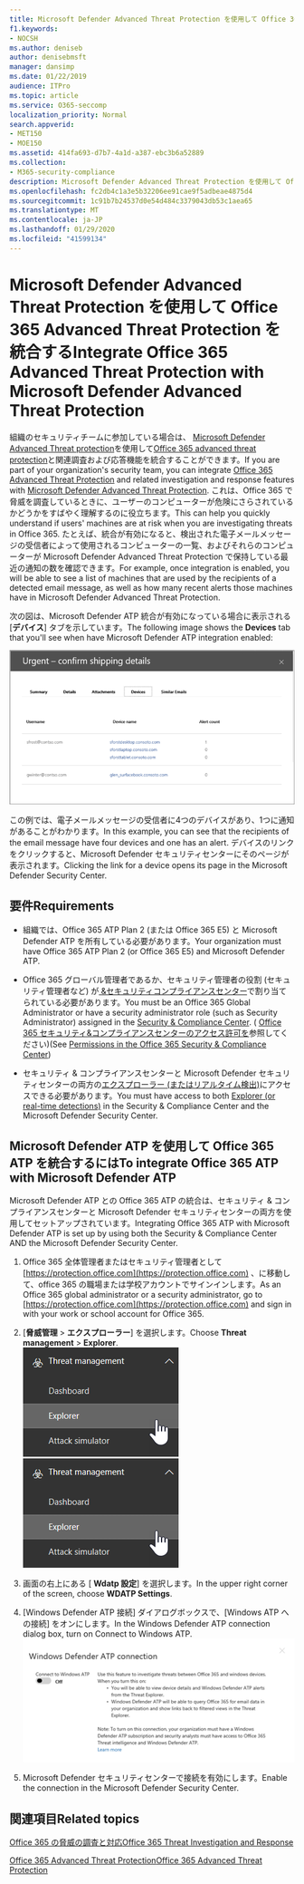 ```yaml
---
title: Microsoft Defender Advanced Threat Protection を使用して Office 365 Advanced Threat Protection を統合する
f1.keywords:
- NOCSH
ms.author: deniseb
author: denisebmsft
manager: dansimp
ms.date: 01/22/2019
audience: ITPro
ms.topic: article
ms.service: O365-seccomp
localization_priority: Normal
search.appverid:
- MET150
- MOE150
ms.assetid: 414fa693-d7b7-4a1d-a387-ebc3b6a52889
ms.collection:
- M365-security-compliance
description: Microsoft Defender Advanced Threat Protection を使用して Office 365 Advanced Threat Protection を統合し、より詳細な脅威管理情報を表示します。
ms.openlocfilehash: fc2db4c1a3e5b32206ee91cae9f5adbeae4875d4
ms.sourcegitcommit: 1c91b7b24537d0e54d484c3379043db53c1aea65
ms.translationtype: MT
ms.contentlocale: ja-JP
ms.lasthandoff: 01/29/2020
ms.locfileid: "41599134"
---
```

# <a name="integrate-office-365-advanced-threat-protection-with-microsoft-defender-advanced-threat-protection"></a><span data-ttu-id="9a877-103">Microsoft Defender Advanced Threat Protection を使用して Office 365 Advanced Threat Protection を統合する</span><span class="sxs-lookup"><span data-stu-id="9a877-103">Integrate Office 365 Advanced Threat Protection with Microsoft Defender Advanced Threat Protection</span></span>

<span data-ttu-id="9a877-104">組織のセキュリティチームに参加している場合は、 [Microsoft Defender Advanced Threat protection](https://docs.microsoft.com/windows/security/threat-protection/microsoft-defender-atp/microsoft-defender-advanced-threat-protection)を使用して[Office 365 advanced threat protection](office-365-atp.md)と関連調査および応答機能を統合することができます。</span><span class="sxs-lookup"><span data-stu-id="9a877-104">If you are part of your organization's security team, you can integrate [Office 365 Advanced Threat Protection](office-365-atp.md) and related investigation and response features with [Microsoft Defender Advanced Threat Protection](https://docs.microsoft.com/windows/security/threat-protection/microsoft-defender-atp/microsoft-defender-advanced-threat-protection).</span></span> <span data-ttu-id="9a877-105">これは、Office 365 で脅威を調査しているときに、ユーザーのコンピューターが危険にさらされているかどうかをすばやく理解するのに役立ちます。</span><span class="sxs-lookup"><span data-stu-id="9a877-105">This can help you quickly understand if users' machines are at risk when you are investigating threats in Office 365.</span></span> <span data-ttu-id="9a877-106">たとえば、統合が有効になると、検出された電子メールメッセージの受信者によって使用されるコンピューターの一覧、およびそれらのコンピューターが Microsoft Defender Advanced Threat Protection で保持している最近の通知の数を確認できます。</span><span class="sxs-lookup"><span data-stu-id="9a877-106">For example, once integration is enabled, you will be able to see a list of machines that are used by the recipients of a detected email message, as well as how many recent alerts those machines have in Microsoft Defender Advanced Threat Protection.</span></span>
  
<span data-ttu-id="9a877-107">次の図は、Microsoft Defender ATP 統合が有効になっている場合に表示される [**デバイス**] タブを示しています。</span><span class="sxs-lookup"><span data-stu-id="9a877-107">The following image shows the **Devices** tab that you'll see when have Microsoft Defender ATP integration enabled:</span></span>
  
![Microsoft Defender ATP が有効になっている場合は、アラートがあるコンピューターの一覧を表示できます。](../media/fec928ea-8f0c-44d7-80b9-a2e0a8cd4e89.PNG)
  
<span data-ttu-id="9a877-109">この例では、電子メールメッセージの受信者に4つのデバイスがあり、1つに通知があることがわかります。</span><span class="sxs-lookup"><span data-stu-id="9a877-109">In this example, you can see that the recipients of the email message have four devices and one has an alert.</span></span> <span data-ttu-id="9a877-110">デバイスのリンクをクリックすると、Microsoft Defender セキュリティセンターにそのページが表示されます。</span><span class="sxs-lookup"><span data-stu-id="9a877-110">Clicking the link for a device opens its page in the Microsoft Defender Security Center.</span></span>
  
## <a name="requirements"></a><span data-ttu-id="9a877-111">要件</span><span class="sxs-lookup"><span data-stu-id="9a877-111">Requirements</span></span>

- <span data-ttu-id="9a877-112">組織では、Office 365 ATP Plan 2 (または Office 365 E5) と Microsoft Defender ATP を所有している必要があります。</span><span class="sxs-lookup"><span data-stu-id="9a877-112">Your organization must have Office 365 ATP Plan 2 (or Office 365 E5) and Microsoft Defender ATP.</span></span>
    
- <span data-ttu-id="9a877-113">Office 365 グローバル管理者であるか、セキュリティ管理者の役割 (セキュリティ管理者など) が[ &amp;セキュリティコンプライアンスセンター](https://protection.office.com)で割り当てられている必要があります。</span><span class="sxs-lookup"><span data-stu-id="9a877-113">You must be an Office 365 Global Administrator or have a security administrator role (such as Security Administrator) assigned in the [Security &amp; Compliance Center](https://protection.office.com).</span></span> <span data-ttu-id="9a877-114">( [Office 365 セキュリティ&amp;コンプライアンスセンターのアクセス許可を](permissions-in-the-security-and-compliance-center.md)参照してください)</span><span class="sxs-lookup"><span data-stu-id="9a877-114">(See [Permissions in the Office 365 Security &amp; Compliance Center](permissions-in-the-security-and-compliance-center.md))</span></span>
    
- <span data-ttu-id="9a877-115">セキュリティ & コンプライアンスセンターと Microsoft Defender セキュリティセンターの両方の[エクスプローラー (またはリアルタイム検出)](threat-explorer.md)にアクセスできる必要があります。</span><span class="sxs-lookup"><span data-stu-id="9a877-115">You must have access to both [Explorer (or real-time detections)](threat-explorer.md) in the Security & Compliance Center and the Microsoft Defender Security Center.</span></span>
    
## <a name="to-integrate-office-365-atp-with-microsoft-defender-atp"></a><span data-ttu-id="9a877-116">Microsoft Defender ATP を使用して Office 365 ATP を統合するには</span><span class="sxs-lookup"><span data-stu-id="9a877-116">To integrate Office 365 ATP with Microsoft Defender ATP</span></span>

<span data-ttu-id="9a877-117">Microsoft Defender ATP との Office 365 ATP の統合は、セキュリティ & コンプライアンスセンターと Microsoft Defender セキュリティセンターの両方を使用してセットアップされています。</span><span class="sxs-lookup"><span data-stu-id="9a877-117">Integrating Office 365 ATP with Microsoft Defender ATP is set up by using both the Security & Compliance Center AND the Microsoft Defender Security Center.</span></span>
  
1. <span data-ttu-id="9a877-118">Office 365 全体管理者またはセキュリティ管理者として[https://protection.office.com](https://protection.office.com) 、に移動して、office 365 の職場または学校アカウントでサインインします。</span><span class="sxs-lookup"><span data-stu-id="9a877-118">As an Office 365 global administrator or a security administrator, go to [https://protection.office.com](https://protection.office.com) and sign in with your work or school account for Office 365.</span></span>
    
2. <span data-ttu-id="9a877-119">[**脅威管理** \> **エクスプローラー**] を選択します。</span><span class="sxs-lookup"><span data-stu-id="9a877-119">Choose **Threat management** \> **Explorer**.</span></span><br><span data-ttu-id="9a877-120">![脅威管理メニューのエクスプローラー](../media/ThreatMgmt-Explorer-nav.png)</span><span class="sxs-lookup"><span data-stu-id="9a877-120">![Explorer in Threat Management menu](../media/ThreatMgmt-Explorer-nav.png)</span></span><br>
    
3. <span data-ttu-id="9a877-121">画面の右上にある [ **Wdatp 設定**] を選択します。</span><span class="sxs-lookup"><span data-stu-id="9a877-121">In the upper right corner of the screen, choose **WDATP Settings**.</span></span>
    
4. <span data-ttu-id="9a877-122">[Windows Defender ATP 接続] ダイアログボックスで、[Windows ATP への接続] をオンにします。</span><span class="sxs-lookup"><span data-stu-id="9a877-122">In the Windows Defender ATP connection dialog box, turn on Connect to Windows ATP.</span></span><br>![Microsoft Defender ATP 接続](../media/Explorer-WDATPConnection-dialog.png)<br>
    
5. <span data-ttu-id="9a877-124">Microsoft Defender セキュリティセンターで接続を有効にします。</span><span class="sxs-lookup"><span data-stu-id="9a877-124">Enable the connection in the Microsoft Defender Security Center.</span></span>

  
## <a name="related-topics"></a><span data-ttu-id="9a877-125">関連項目</span><span class="sxs-lookup"><span data-stu-id="9a877-125">Related topics</span></span>

[<span data-ttu-id="9a877-126">Office 365 の脅威の調査と対応</span><span class="sxs-lookup"><span data-stu-id="9a877-126">Office 365 Threat Investigation and Response</span></span>](office-365-ti.md)
  
[<span data-ttu-id="9a877-127">Office 365 Advanced Threat Protection</span><span class="sxs-lookup"><span data-stu-id="9a877-127">Office 365 Advanced Threat Protection</span></span>](office-365-atp.md)
  

